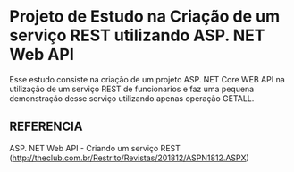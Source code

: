 # Projeto de Estudo na Criação de um serviço REST utilizando ASP. NET Web API

Esse estudo consiste na criação de um projeto ASP. NET Core WEB API na utilização de um serviço REST de funcionarios e faz uma pequena demonstração desse serviço utilizando apenas operação GETALL.

## REFERENCIA

ASP. NET Web API - Criando um serviço REST (http://theclub.com.br/Restrito/Revistas/201812/ASPN1812.ASPX)

